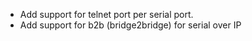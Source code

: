 * Add support for telnet port per serial port.
* Add support for b2b (bridge2bridge) for serial over IP
